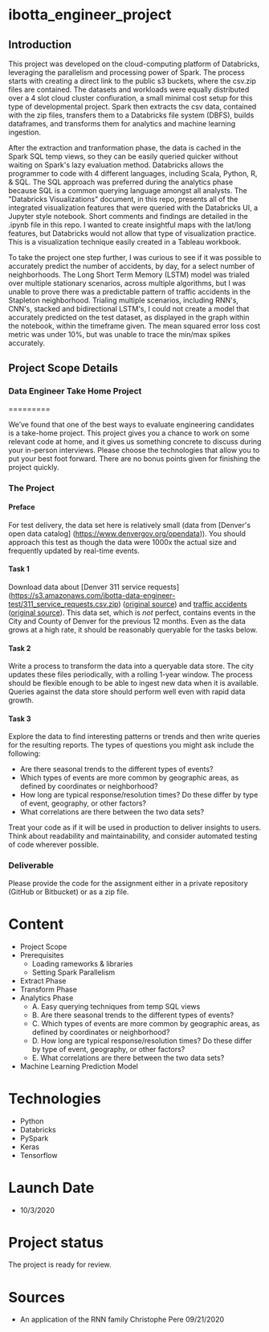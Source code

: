 # ibotta_engineer_project

## Introduction
This project was developed on the cloud-computing platform of Databricks, leveraging the parallelism and processing power of Spark. The process starts with creating a direct link to the public s3 buckets, where the csv.zip files are contained. The datasets and workloads were equally distributed over a 4 slot cloud cluster confiuration, a small minimal cost setup for this type of developmental project. Spark then extracts the csv data, contained with the zip files, transfers them to a Databricks file system (DBFS), builds dataframes, and transforms them for analytics and machine learning ingestion.

After the extraction and tranformation phase, the data is cached in the Spark SQL temp views, so they can be easily queried quicker without waiting on Spark's lazy evaluation method. Databricks allows the programmer to code with 4 different languages, including Scala, Python, R, & SQL. The SQL approach was preferred during the analytics phase because SQL is a common querying language amongst all analysts. The "Databricks Visualizations" document, in this repo, presents all of the integrated visualization features that were queried with the Databricks UI, a Jupyter style notebook. Short comments and findings are detailed in the .ipynb file in this repo. I wanted to create insightful maps with the lat/long features, but Databricks would not allow that type of visualization practice. This is a visualization technique easily created in a Tableau workbook.

To take the project one step further, I was curious to see if it was possible to accurately predict the number of accidents, by day, for a select number of neighborhoods. The Long Short Term Memory (LSTM) model was trialed over multiple stationary scenarios, across multiple algorithms, but I was unable to prove there was a predictable pattern of traffic accidents in the Stapleton neighborhood. Trialing multiple scenarios, including RNN's, CNN's, stacked and bidirectional LSTM's, I could not create a model that accurately predicted on the test dataset, as displayed in the graph within the notebook, within the timeframe given. The mean squared error loss cost metric was under 10%, but was unable to trace the min/max spikes accurately.


## Project Scope Details

### Data Engineer Take Home Project
=========

We’ve found that one of the best ways to evaluate engineering candidates is a take-home project. 
This project gives you a chance to work on some relevant code at home, and it gives us something concrete to 
discuss during your in-person interviews. Please choose the technologies that allow you to put your best foot forward. 
There are no bonus points given for finishing the project quickly.

### The Project

#### Preface
For test delivery, the data set here is relatively small (data from [Denver's open data catalog]
(https://www.denvergov.org/opendata)).  You should approach this test as though the data were 1000x the actual 
size and frequently updated by real-time events.

#### Task 1 
Download data about [Denver 311 service requests]
(https://s3.amazonaws.com/ibotta-data-engineer-test/311_service_requests.csv.zip) 
([original source](http://data.denvergov.org/download/gis/311_service_requests/csv/311_service_requests.csv)) 
and [traffic accidents](https://s3.amazonaws.com/ibotta-data-engineer-test/traffic_accidents.csv.zip) 
([original source](http://data.denvergov.org/download/gis/traffic_accidents/csv/traffic_accidents.csv)). 
This data set, which is *not* perfect, contains events in the City and County of Denver for the previous 12 months. 
Even as the data grows at a high rate, it should be reasonably queryable for the tasks below.

#### Task 2
Write a process to transform the data into a queryable data store. The city updates these files periodically, 
with a rolling 1-year window. The process should be flexible enough to be able to ingest new data when it is available. 
Queries against the data store should perform well even with rapid data growth.

#### Task 3
Explore the data to find interesting patterns or trends and then write queries for the resulting reports. 
The types of questions you might ask include the following:

- Are there seasonal trends to the different types of events?
- Which types of events are more common by geographic areas, as defined by coordinates or neighborhood?
- How long are typical response/resolution times? Do these differ by type of event, geography, or other factors?
- What correlations are there between the two data sets?

Treat your code as if it will be used in production to deliver insights to users. Think about readability 
and maintainability, and consider automated testing of code wherever possible.

### Deliverable
Please provide the code for the assignment either in a private repository (GitHub or Bitbucket) or as a zip file.


# Content
- Project Scope
- Prerequisites
  - Loading rameworks & libraries
  - Setting Spark Parallelism
- Extract Phase
- Transform Phase
- Analytics Phase
  - A. Easy querying techniques from temp SQL views
  - B. Are there seasonal trends to the different types of events?
  - C. Which types of events are more common by geographic areas, as defined by coordinates or neighborhood?
  - D. How long are typical response/resolution times? Do these differ by type of event, geography, or other factors?
  - E. What correlations are there between the two data sets?
- Machine Learning Prediction Model


# Technologies
- Python
- Databricks
- PySpark
- Keras
- Tensorflow


# Launch Date
- 10/3/2020


# Project status 
The project is ready for review.


# Sources
- An application of the RNN family
    Christophe Pere
    09/21/2020



